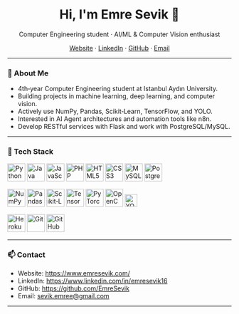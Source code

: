 <h1 align="center">Hi, I'm Emre Sevik 👋</h1>
<p align="center">
  Computer Engineering student · AI/ML & Computer Vision enthusiast
</p>

<p align="center">
  <a href="https://www.emresevik.com/">Website</a> ·
  <a href="https://www.linkedin.com/in/emresevik16">LinkedIn</a> ·
  <a href="https://github.com/EmreSevik">GitHub</a> ·
  <a href="mailto:sevik.emree@gmail.com">Email</a>
</p>

---

### 🚀 About Me
- 4th‑year Computer Engineering student at Istanbul Aydın University.  
- Building projects in machine learning, deep learning, and computer vision.  
- Actively use NumPy, Pandas, Scikit‑Learn, TensorFlow, and YOLO.  
- Interested in AI Agent architectures and automation tools like n8n.  
- Develop RESTful services with Flask and work with PostgreSQL/MySQL.

---

### 🧰 Tech Stack

<!-- Languages -->
<p align="left">
  <img src="https://cdn.jsdelivr.net/gh/devicons/devicon/icons/python/python-original.svg" height="40" alt="Python" />
  <img src="https://cdn.jsdelivr.net/gh/devicons/devicon/icons/java/java-original.svg" height="40" alt="Java" />
  <img src="https://cdn.jsdelivr.net/gh/devicons/devicon/icons/javascript/javascript-original.svg" height="40" alt="JavaScript" />
  <img src="https://cdn.jsdelivr.net/gh/devicons/devicon/icons/php/php-original.svg" height="40" alt="PHP" />
  <img src="https://cdn.jsdelivr.net/gh/devicons/devicon/icons/html5/html5-original.svg" height="40" alt="HTML5" />
  <img src="https://cdn.jsdelivr.net/gh/devicons/devicon/icons/css3/css3-original.svg" height="40" alt="CSS3" />
  <img src="https://cdn.jsdelivr.net/gh/devicons/devicon/icons/mysql/mysql-original.svg" height="40" alt="MySQL" />
  <img src="https://cdn.jsdelivr.net/gh/devicons/devicon/icons/postgresql/postgresql-original.svg" height="40" alt="PostgreSQL" />
</p>

<!-- ML / CV -->
<p align="left">
  <img src="https://cdn.jsdelivr.net/gh/devicons/devicon/icons/numpy/numpy-original.svg" height="40" alt="NumPy" />
  <img src="https://cdn.jsdelivr.net/gh/devicons/devicon/icons/pandas/pandas-original.svg" height="40" alt="Pandas" />
  <img src="https://cdn.jsdelivr.net/gh/devicons/devicon/icons/scikitlearn/scikitlearn-original.svg" height="40" alt="Scikit‑Learn" />
  <img src="https://cdn.jsdelivr.net/gh/devicons/devicon/icons/tensorflow/tensorflow-original.svg" height="40" alt="TensorFlow" />
  <img src="https://cdn.jsdelivr.net/gh/devicons/devicon/icons/pytorch/pytorch-original.svg" height="40" alt="PyTorch" />
  <img src="https://cdn.jsdelivr.net/gh/devicons/devicon/icons/opencv/opencv-original.svg" height="40" alt="OpenCV" />
  <img src="https://img.shields.io/badge/YOLO-Object%20Detection-000?style=for-the-badge" height="28" alt="YOLO" />
</p>

<!-- Web / DevOps / Tools -->
<p align="left">
  <img src="https://cdn.jsdelivr.net/gh/devicons/devicon/icons/heroku/heroku-original.svg" height="40" alt="Heroku" />
  <img src="https://cdn.jsdelivr.net/gh/devicons/devicon/icons/git/git-original.svg" height="40" alt="Git" />
  <img src="https://cdn.jsdelivr.net/gh/devicons/devicon/icons/github/github-original.svg" height="40" alt="GitHub" />
</p>

---

### 📫 Contact
- Website: https://www.emresevik.com/  
- LinkedIn: https://www.linkedin.com/in/emresevik16  
- GitHub: https://github.com/EmreSevik  
- Email: sevik.emree@gmail.com

---


